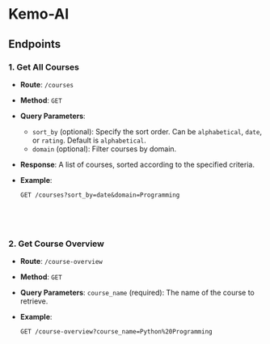 # Kemo-AI


## Endpoints

### 1. Get All Courses

- **Route**: `/courses`
- **Method**: `GET`
- **Query Parameters**:
  - `sort_by` (optional): Specify the sort order. Can be `alphabetical`, `date`, or `rating`. Default is `alphabetical`.
  - `domain` (optional): Filter courses by domain.
- **Response**: A list of courses, sorted according to the specified criteria.
- **Example**:

  ```http
  GET /courses?sort_by=date&domain=Programming




  
### 2. Get Course Overview

- **Route**: `/course-overview`
- **Method**: `GET`
- **Query Parameters**:
   `course_name` (required): The name of the course to retrieve.
- **Example**:

  ```http
  GET /course-overview?course_name=Python%20Programming



